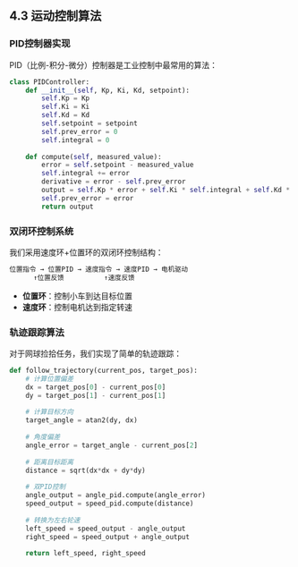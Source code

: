 ## 4.3 运动控制算法

### PID控制器实现

PID（比例-积分-微分）控制器是工业控制中最常用的算法：

```python
class PIDController:
    def __init__(self, Kp, Ki, Kd, setpoint):
        self.Kp = Kp
        self.Ki = Ki
        self.Kd = Kd
        self.setpoint = setpoint
        self.prev_error = 0
        self.integral = 0
        
    def compute(self, measured_value):
        error = self.setpoint - measured_value
        self.integral += error
        derivative = error - self.prev_error
        output = self.Kp * error + self.Ki * self.integral + self.Kd * derivative
        self.prev_error = error
        return output
```

### 双闭环控制系统

我们采用速度环+位置环的双闭环控制结构：

```markdown
位置指令 → 位置PID → 速度指令 → 速度PID → 电机驱动
      ↑位置反馈          ↑速度反馈
```

- **位置环**：控制小车到达目标位置
- **速度环**：控制电机达到指定转速

### 轨迹跟踪算法

对于网球捡拾任务，我们实现了简单的轨迹跟踪：

```python
def follow_trajectory(current_pos, target_pos):
    # 计算位置偏差
    dx = target_pos[0] - current_pos[0]
    dy = target_pos[1] - current_pos[1]
    
    # 计算目标方向
    target_angle = atan2(dy, dx)
    
    # 角度偏差
    angle_error = target_angle - current_pos[2]
    
    # 距离目标距离
    distance = sqrt(dx*dx + dy*dy)
    
    # 双PID控制
    angle_output = angle_pid.compute(angle_error)
    speed_output = speed_pid.compute(distance)
    
    # 转换为左右轮速
    left_speed = speed_output - angle_output
    right_speed = speed_output + angle_output
    
    return left_speed, right_speed
```

